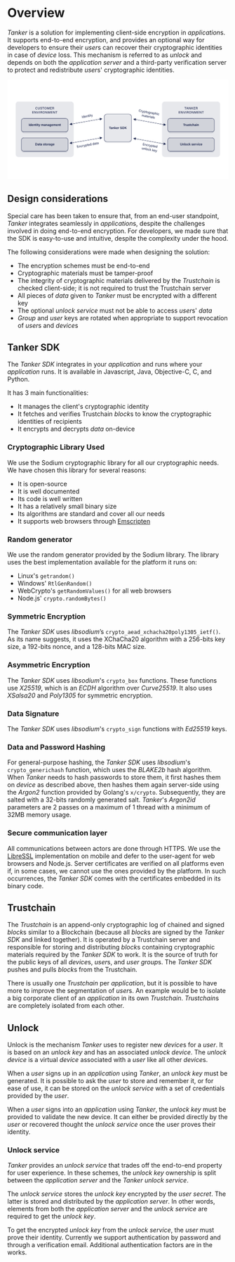 # Overview

*Tanker* is a solution for implementing client-side encryption in *application*s. It supports end-to-end encryption, and provides an optional way for developers to ensure their *user*s can recover their cryptographic identities in case of *device* loss. This mechanism is referred to as *unlock* and depends on both the *application server* and a third-party verification server to protect and redistribute *user*s' cryptographic identities.

![Tanker big picture](./img/servers.png)

## Design considerations

Special care has been taken to ensure that, from an end-user standpoint, *Tanker* integrates seamlessly in *application*s, despite the challenges involved in doing end-to-end encryption. For developers, we made sure that the SDK is easy-to-use and intuitive, despite the complexity under the hood.

The following considerations were made when designing the solution:

- The encryption schemes must be end-to-end
- Cryptographic materials must be tamper-proof
- The integrity of cryptographic materials delivered by the *Trustchain* is checked client-side; it is not required to trust the Trustchain server
- All pieces of *data* given to *Tanker* must be encrypted with a different key
- The optional *unlock service* must not be able to access *user*s' *data*
- *Group* and *user* keys are rotated when appropriate to support revocation of *user*s and *device*s



## Tanker SDK
The *Tanker SDK* integrates in your *application* and runs where your *application* runs. It is available in Javascript, Java, Objective-C, C, and Python.

It has 3 main functionalities:

- It manages the client's cryptographic identity
- It fetches and verifies Trustchain *block*s to know the cryptographic identities of recipients
- It encrypts and decrypts *data* on-device

### Cryptographic Library Used

We use the Sodium cryptographic library for all our cryptographic needs. We have chosen this library for several reasons:

- It is open-source
- It is well documented
- Its code is well written
- It has a relatively small binary size
- Its algorithms are standard and cover all our needs
- It supports web browsers through [Emscripten](https://emscripten.org)

### Random generator

We use the random generator provided by the Sodium library. The library uses the best implementation available for the platform it runs on:

- Linux's `getrandom()`
- Windows' `RtlGenRandom()`
- WebCrypto's `getRandomValues()` for all web browsers
- Node.js' `crypto.randomBytes()`

### Symmetric Encryption

The *Tanker SDK* uses *libsodium*’s `crypto_aead_xchacha20poly1305_ietf()`.
As its name suggests, it uses the XChaCha20 algorithm with a 256-bits key size, a 192-bits nonce, and a 128-bits MAC size.

### Asymmetric Encryption

The *Tanker SDK* uses *libsodium*'s `crypto_box` functions.
These functions use *X25519*, which is an *ECDH* algorithm over *Curve25519*. It also uses *XSalsa20* and *Poly1305* for symmetric encryption.

### Data Signature

The *Tanker SDK* uses *libsodium*'s `crypto_sign` functions with *Ed25519* keys.

### Data and Password Hashing

For general-purpose hashing, the *Tanker SDK* uses *libsodium*'s `crypto_generichash` function, which uses the *BLAKE2b* hash algorithm.
When *Tanker* needs to hash passwords to store them, it first hashes them on *device* as described above, then hashes them again server-side using the *Argon2* function provided by Golang's `x/crypto`. Subsequently, they are salted with a 32-bits randomly generated salt. *Tanker*'s *Argon2id* parameters are 2 passes on a maximum of 1 thread with a minimum of 32MB memory usage.

### Secure communication layer

All communications between actors are done through HTTPS.
We use the [LibreSSL](http://www.libressl.org/) implementation on mobile and defer to the user-agent for web browsers and Node.js.
Server certificates are verified on all platforms even if, in some cases, we cannot use the ones provided by the platform.
In such occurrences, the *Tanker SDK* comes with the certificates embedded in its binary code.


## Trustchain

The *Trustchain* is an append-only cryptographic log of chained and signed *block*s similar to a Blockchain (because all *block*s are signed by the *Tanker SDK* and linked together).
It is operated by a Trustchain server and responsible for storing and distributing *block*s containing cryptographic materials required by the *Tanker SDK* to work. It is the source of truth for the public keys of all *device*s, *user*s, and *user group*s. The *Tanker SDK* pushes and pulls *block*s from the Trustchain.

There is usually one *Trustchain* per *application*, but it is possible to have more to improve the segmentation of *user*s. An example would be to isolate a big corporate client of an *application* in its own *Trustchain*. *Trustchain*s are completely isolated from each other.

## Unlock

Unlock is the mechanism *Tanker* uses to register new *device*s for a *user*.
It is based on an *unlock key* and has an associated *unlock device*. The *unlock device* is
a virtual *device* associated with a *user* like all other *device*s.

When a *user* signs up in an *application* using *Tanker*, an *unlock key* must be generated. It is possible to ask the *user* to store and remember it, or for ease of use, it can be stored on the *unlock service* with a set of credentials provided by the *user*.

When a *user* signs into an *application* using *Tanker*, the *unlock key* must be provided to validate the new device. It can either be provided directly by the *user* or recovered thought the *unlock service* once the user proves their identity.

### Unlock service

*Tanker* provides an *unlock service* that trades off the end-to-end property for user experience. In these schemes, the *unlock key*
ownership is split between the *application server* and the *Tanker* *unlock service*.

The *unlock service* stores the *unlock key* encrypted by the *user secret*. The latter is stored and distributed by the *application server*. In other words, elements from both the *application server* and the *unlock service* are required to get the *unlock key*.

To get the encrypted *unlock key* from the *unlock service*, the *user* must prove their identity. Currently we support authentication by password and through a verification email. Additional authentication factors are in the works.
